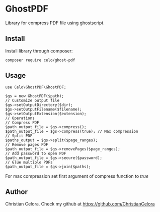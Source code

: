 # GhostPDF

Library for compress PDF file using ghostscript.

## Install
Install library through composer:
``` 
composer require celo/ghost-pdf
``` 

## Usage
``` 
use Celo\GhostPDF\GhostPDF;

$gs = new GhostPDF($path);
// Customize output file
$gs->setOutputDirectory($dir);
$gs->setOutputFilename($filename);
$gs->setOutputExtension($extension);
// Operations
// Compress PDF
$path_output_file = $gs->compress();
$path_output_file = $gs->compress(true); // Max compression
// Split PDF
$paths_output = $gs->split($page_ranges);
// Remove pages PDF
$path_output_file = $gs->removePages($page_ranges);
// Add password to open PDF
$path_output_file = $gs->secure($password);
// Glue multiple PDFs
$path_output_file = $gs->join($paths);
``` 

For max compression set first argument of compress function to *true*

## Author
Christian Celora.
Check my github at https://github.com/ChristianCelora